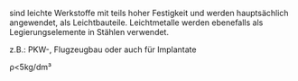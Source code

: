 sind leichte Werkstoffe mit teils hoher Festigkeit und werden hauptsächlich angewendet, als Leichtbauteile. 
Leichtmetalle werden ebenefalls als Legierungselemente in Stählen verwendet.

z.B.: PKW-, Flugzeugbau oder auch für Implantate 

ρ<5kg/dm³